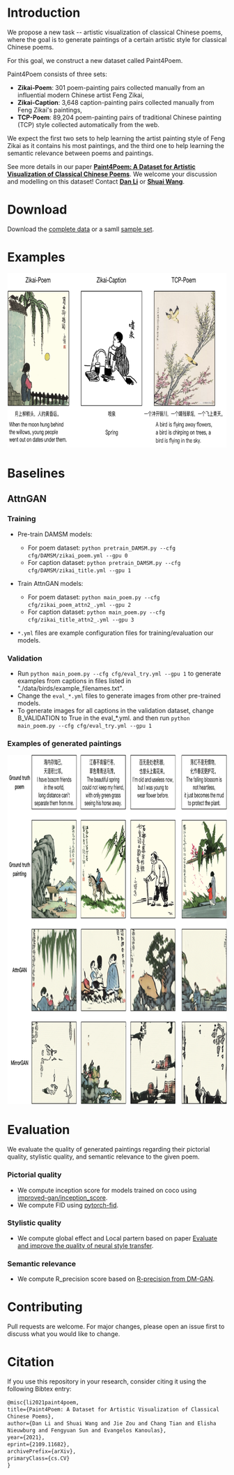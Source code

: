 # Introduction

We propose a new task -- artistic visualization of classical Chinese poems, where the goal is to generate paintings of a certain artistic style for classical Chinese poems. 

For this goal, we construct a new dataset called Paint4Poem. 

Paint4Poem consists of three sets: 
- **Zikai-Poem**: 301 poem-painting pairs collected manually from an influential modern Chinese artist Feng Zikai, 
- **Zikai-Caption**: 3,648 caption-painting pairs collected manually from Feng Zikai's paintings, 
- **TCP-Poem**: 89,204 poem-painting pairs of traditional Chinese painting (TCP) style collected automatically from the web.

We expect the first two sets to help learning the artist painting style of Feng Zikai as it contains his most paintings, and the third one to help learning the semantic relevance between poems and paintings. 

See more details in our paper [**Paint4Poem: A Dataset for Artistic Visualization of Classical Chinese Poems**](https://arxiv.org/abs/2109.11682). We welcome your discussion and modelling on this dataset! 
Contact [**Dan Li**](d.li@uva.nl) or [**Shuai Wang**](shuai.wang@student.uva.nl).

# Download

Download the [complete data](https://drive.google.com/drive/folders/1ySx3xTq1Lzay6N-2qvqkar9TUkV2eR8q?usp=sharing) or a samll [sample set](https://drive.google.com/file/d/1iJ8WApTiVGznkU2qXcdycZjrQGYxUoOT/view?usp=sharing).

# Examples

<img src="Images/dataset-4-examples.png" width="800px" height="400px"/>


# Baselines

## AttnGAN

### Training
- Pre-train DAMSM models:
  - For poem dataset: `python pretrain_DAMSM.py --cfg cfg/DAMSM/zikai_poem.yml --gpu 0`
  - For caption dataset: `python pretrain_DAMSM.py --cfg cfg/DAMSM/zikai_title.yml --gpu 1`
 
- Train AttnGAN models:
  - For poem dataset: `python main_poem.py --cfg cfg/zikai_poem_attn2_.yml --gpu 2`
  - For caption dataset: `python main_poem.py --cfg cfg/zikai_title_attn2_.yml --gpu 3`

- `*.yml` files are example configuration files for training/evaluation our models.

### Validation
- Run `python main_poem.py --cfg cfg/eval_try.yml --gpu 1` to generate examples from captions in files listed in "./data/birds/example_filenames.txt".  
- Change the `eval_*.yml` files to generate images from other pre-trained models.
- To generate images for all captions in the validation dataset, change B_VALIDATION to True in the eval_*.yml. and then run `python main_poem.py --cfg cfg/eval_try.yml --gpu 1`


### Examples of generated paintings
<img src="Images/exp-benchmark.png" width="900px" height="800px"/>


# Evaluation
We evaluate the quality of generated paintings regarding their pictorial quality, stylistic quality, and semantic relevance to the given poem.

### Pictorial quality
- We compute inception score for models trained on coco using [improved-gan/inception_score](https://github.com/openai/improved-gan/tree/master/inception_score).
- We compute FID using [pytorch-fid](https://github.com/mseitzer/pytorch-fid).

### Stylistic quality
- We compute global effect and Local partern based on paper [Evaluate and improve the quality of neural style transfer](https://www.sciencedirect.com/science/article/abs/pii/S1077314221000473#!).

### Semantic relevance
- We compute R_precision score based on [R-precision from DM-GAN](https://github.com/MinfengZhu/DM-GAN/blob/master/code/trainer.py).



# Contributing
Pull requests are welcome. For major changes, please open an issue first to discuss what you would like to change.


# Citation
If you use this repository in your research, consider citing it using the following Bibtex entry:

```
@misc{li2021paint4poem,
title={Paint4Poem: A Dataset for Artistic Visualization of Classical Chinese Poems},
author={Dan Li and Shuai Wang and Jie Zou and Chang Tian and Elisha Nieuwburg and Fengyuan Sun and Evangelos Kanoulas},
year={2021},
eprint={2109.11682},
archivePrefix={arXiv},
primaryClass={cs.CV}
}
```
